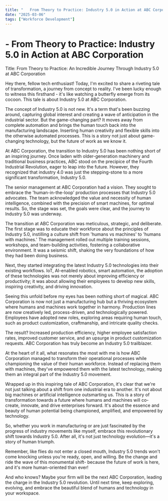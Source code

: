 ```yaml
---
title: "   From Theory to Practice: Industry 5.0 in Action at ABC Corporation"
date: "2025-03-06"
tags: ["Workforce Development"]
---
```


#    - From Theory to Practice: Industry 5.0 in Action at ABC Corporation

Title: From Theory to Practice: An Incredible Journey Through Industry 5.0 at ABC Corporation

Hey there, fellow tech enthusiast! Today, I'm excited to share a riveting tale of transformation, a journey from concept to reality. I've been lucky enough to witness this firsthand - it's like watching a butterfly emerge from its cocoon. This tale is about Industry 5.0 at ABC Corporation.

The concept of Industry 5.0 is not new. It's a term that's been buzzing around, capturing global interest and creating a wave of anticipation in the industrial sector. But the game-changing part? It moves away from complete automation and brings the human touch back into the manufacturing landscape. Inserting human creativity and flexible skills into the otherwise automated processes. This is a story not just about game-changing technology, but the future of work as we know it.

At ABC Corporation, the transition to Industry 5.0 has been nothing short of an inspiring journey. Once laden with older-generation machinery and traditional business practices, ABC stood on the precipice of the Fourth Industrial Revolution, eager to leap into the future. However, they recognized that industry 4.0 was just the stepping-stone to a more significant transformation, Industry 5.0.

The senior management at ABC Corporation had a vision. They sought to embrace the 'human-in-the-loop' production processes that Industry 5.0 advocates. The team acknowledged the value and necessity of human intelligence, combined with the precision of smart machines, for optimal results. So, the stage was set, the goals were clear, and the journey to Industry 5.0 was underway.

The transition at ABC Corporation was meticulous, strategic, and deliberate. The first stage was to educate their workforce about the principles of Industry 5.0, instilling a culture shift from 'humans vs machines' to 'humans with machines.' The management rolled out multiple training sessions, workshops, and team-building activities, fostering a collaborative environment. It was a seismic shift, shaking the very foundations of how they had been doing business. 

Next, they started integrating the latest Industry 5.0 technologies into their existing workflows. IoT, AI-enabled robotics, smart automation, the adoption of these technologies was not merely about improving efficiency or productivity; it was about allowing their employees to develop new skills, inspiring creativity, and driving innovation.

Seeing this unfold before my eyes has been nothing short of magical. ABC Corporation is now not just a manufacturing hub but a thriving ecosystem where humans and machines work together in harmony. Production lines are now creatively led, process-driven, and technologically powered. Employees have adopted new roles, exploring areas requiring human touch, such as product customization, craftmanship, and intricate quality checks. 

The result? Increased production efficiency, higher employee satisfaction rates, improved customer service, and an upsurge in product customization requests. ABC Corporation has truly become an Industry 5.0 trailblazer.

At the heart of it all, what resonates the most with me is how ABC Corporation managed to transform their operational processes while championing the value of their human workforce. Instead of replacing them with machines, they've empowered them with the latest technology, making them an integral part of the Industry 5.0 movement.

Wrapped up in this inspiring tale of ABC Corporation, it's clear that we're not just talking about a shift from one industrial era to another. It's not about big machines or artificial intelligence outsmarting us. This is a story of transformation towards a future where humans and machines will co-create, innovate, and drive enterprises forward. It's about the essence and beauty of human potential being championed, amplified, and empowered by technology. 

So, whether you work in manufacturing or are just fascinated by the progress of industry movements like myself, embrace this revolutionary shift towards Industry 5.0. After all, it's not just technology evolution—it's a story of human triumph. 

Remember, like flies do not enter a closed mouth, Industry 5.0 trends won't come knocking unless you're ready, open, and willing. Be the change and ride the wave of this monumental shift- because the future of work is here, and it's more human-oriented than ever! 

And who knows? Maybe your firm will be the next ABC Corporation, leading the charge in the Industry 5.0 revolution. Until next time, keep exploring, evolving, and embrace the beautiful blend of humans and technology in your workspace.
